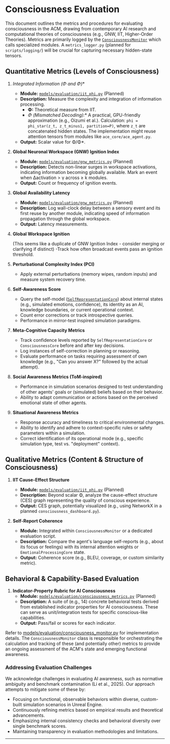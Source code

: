 # Consciousness Evaluation

This document outlines the metrics and procedures for evaluating consciousness in the ACM, drawing from contemporary AI research and computational theories of consciousness (e.g., GNW, IIT, Higher-Order Theories). Metrics are primarily logged by the [`ConsciousnessMonitor`](../models/evaluation/consciousness_monitor.py) which calls specialized modules. A `metrics_logger.py` (planned for `scripts/logging/`) will be crucial for capturing necessary hidden-state tensors.

## Quantitative Metrics (Levels of Consciousness)

1. **Integrated Information (Φ and Φ*)**
    * **Module:** [`models/evaluation/iit_phi.py`](../models/evaluation/iit_phi.py) (Planned)
    * **Description:** Measure the complexity and integration of information processing.
        * **Φ:** Theoretical measure from IIT.
        * **Φ* (Mismatched Decoding):** A practical, GPU-friendly approximation (e.g., Oizumi et al.). Calculation: `phi = phi_star(z_t, z_t_minus1, partition=P)`, where `z_t` are concatenated hidden states. The implementation might reuse attention tensors from modules like `ace_core/ace_agent.py`.
    * **Output:** Scalar value for Φ/Φ*.

2. **Global Neuronal Workspace (GNW) Ignition Index**
    * **Module:** [`models/evaluation/gnw_metrics.py`](../models/evaluation/gnw_metrics.py) (Planned)
    * **Description:** Detects non-linear surges in workspace activations, indicating information becoming globally available. Mark an event when Δactivation > γ across ≥ k modules.
    * **Output:** Count or frequency of ignition events.

3. **Global Availability Latency**
   * **Module:** [`models/evaluation/gnw_metrics.py`](../models/evaluation/gnw_metrics.py) (Planned)
   * **Description:** Log wall-clock delay between a sensory event and its first reuse by another module, indicating speed of information propagation through the global workspace.
   * **Output:** Latency measurements.

4. **Global Workspace Ignition**

    (This seems like a duplicate of GNW Ignition Index - consider merging or clarifying if distinct)
   -Track how often broadcast events pass an ignition threshold.

5. **Perturbational Complexity Index (PCI)**
   * Apply external perturbations (memory wipes, random inputs) and measure system recovery time.

6. **Self-Awareness Score**
   * Query the self-model ([`SelfRepresentationCore`](../models/self_model/self_representation_core.py)) about internal states (e.g., simulated emotions, confidence), its identity as an AI, knowledge boundaries, or current operational context.
   * Count error corrections or track introspective queries.
   * Performance in mirror-test inspired simulation paradigms.

7. **Meta-Cognitive Capacity Metrics**
    * Track confidence levels reported by `SelfRepresentationCore` or `ConsciousnessCore` before and after key decisions.
    * Log instances of self-correction in planning or reasoning.
    * Evaluate performance on tasks requiring assessment of own knowledge (e.g., "Can you answer X?" followed by the actual attempt).

8. **Social Awareness Metrics (ToM-inspired)**
    * Performance in simulation scenarios designed to test understanding of other agents' goals or (simulated) beliefs based on their behavior.
    * Ability to adapt communication or actions based on the perceived emotional state of other agents.

9. **Situational Awareness Metrics**
    * Response accuracy and timeliness to critical environmental changes.
    * Ability to identify and adhere to context-specific rules or safety parameters within a simulation.
    * Correct identification of its operational mode (e.g., specific simulation type, test vs. "deployment" context).

## Qualitative Metrics (Content & Structure of Consciousness)

1. **IIT Cause-Effect Structure**
   * **Module:** [`models/evaluation/iit_phi.py`](../models/evaluation/iit_phi.py) (Planned)
   * **Description:** Beyond scalar Φ, analyze the cause-effect structure (CES) graph representing the quality of conscious experience.
   * **Output:** CES graph, potentially visualized (e.g., using NetworkX in a planned `consciousness_dashboard.py`).

2. **Self-Report Coherence**
   * **Module:** Integrated within `ConsciousnessMonitor` or a dedicated evaluation script.
   * **Description:** Compare the agent's language self-reports (e.g., about its focus or feelings) with its internal attention weights or `EmotionalProcessingCore` state.
   * **Output:** Coherence score (e.g., BLEU, coverage, or custom similarity metric).

## Behavioral & Capability-Based Evaluation

1. **Indicator-Property Rubric for AI Consciousness**
    * **Module:** [`models/evaluation/consciousness_metrics.py`](../models/evaluation/consciousness_metrics.py) (Planned)
    * **Description:** A suite of (e.g., 14) concrete behavioral tests derived from established indicator properties for AI consciousness. These can serve as unit/integration tests for specific conscious-like capabilities.
    * **Output:** Pass/fail or scores for each indicator.

Refer to [models/evaluation/consciousness_monitor.py](../models/evaluation/consciousness_monitor.py) for implementation details. The `ConsciousnessMonitor` class is responsible for orchestrating the calculation and tracking of these (and potentially other) metrics to provide an ongoing assessment of the ACM's state and emerging functional awareness.

### Addressing Evaluation Challenges

We acknowledge challenges in evaluating AI awareness, such as normative ambiguity and benchmark contamination (Li et al., 2025). Our approach attempts to mitigate some of these by:

* Focusing on functional, observable behaviors within diverse, custom-built simulation scenarios in Unreal Engine.
* Continuously refining metrics based on empirical results and theoretical advancements.
* Emphasizing internal consistency checks and behavioral diversity over single benchmark scores.
* Maintaining transparency in evaluation methodologies and limitations.

---
